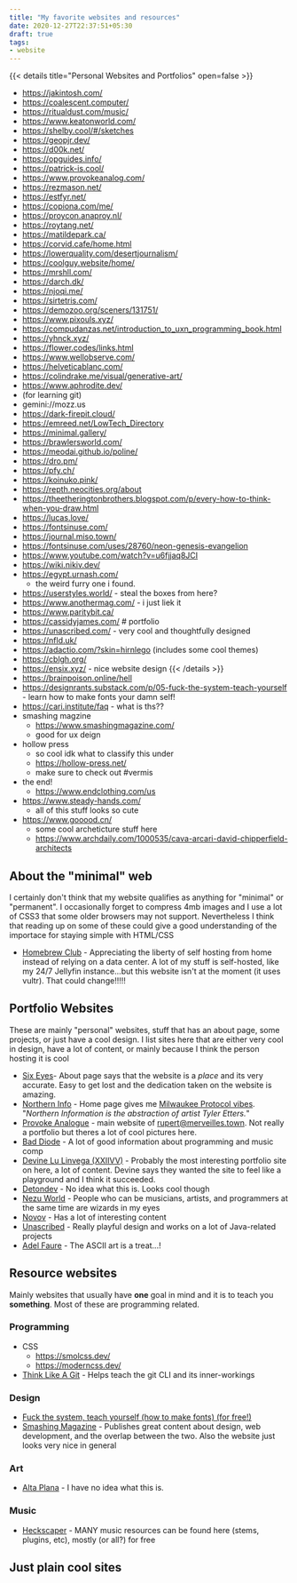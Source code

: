 ```yaml
---  
title: "My favorite websites and resources" 
date: 2020-12-27T22:37:51+05:30  
draft: true 
tags:
- website
---  
```

{{< details title="Personal Websites and Portfolios" open=false >}}
* https://jakintosh.com/
* https://coalescent.computer/
* https://ritualdust.com/music/
* https://www.keatonworld.com/
* https://shelby.cool/#/sketches
* https://geopjr.dev/
* https://d00k.net/
* https://opguides.info/
* https://patrick-is.cool/
* https://www.provokeanalog.com/
* https://rezmason.net/
* https://estfyr.net/
* https://copiona.com/me/
* https://proycon.anaproy.nl/
* https://roytang.net/
* https://matildepark.ca/
* https://corvid.cafe/home.html
* https://lowerquality.com/desertjournalism/
* https://coolguy.website/home/
* https://mrshll.com/
* https://darch.dk/
* https://njoqi.me/
* https://sirtetris.com/
* https://demozoo.org/sceners/131751/
* https://www.pixouls.xyz/
* https://compudanzas.net/introduction_to_uxn_programming_book.html
* https://yhnck.xyz/
* https://flower.codes/links.html
* https://www.wellobserve.com/
* https://helveticablanc.com/
* https://colindrake.me/visual/generative-art/
* https://www.aphrodite.dev/
* (for learning git)
* gemini://mozz.us
* https://dark-firepit.cloud/
* https://emreed.net/LowTech_Directory
* https://minimal.gallery/
* https://brawlersworld.com/
* https://meodai.github.io/poline/
* https://dro.pm/
* https://pfy.ch/
* https://koinuko.pink/
* https://repth.neocities.org/about
* https://theetheringtonbrothers.blogspot.com/p/every-how-to-think-when-you-draw.html
* https://lucas.love/
* https://fontsinuse.com/
* https://journal.miso.town/
* https://fontsinuse.com/uses/28760/neon-genesis-evangelion
* https://www.youtube.com/watch?v=u6fjjaq8JCI
* https://wiki.nikiv.dev/
* https://egypt.urnash.com/
	* the weird furry one i found.
* https://userstyles.world/ - steal the boxes from here? 
* https://www.anothermag.com/ - i just liek it
* https://www.paritybit.ca/
* https://cassidyjames.com/ # portfolio
* https://unascribed.com/ - very cool and thoughtfully designed
* https://nfld.uk/
* https://adactio.com/?skin=hirnlego (includes some cool themes)
* https://cblgh.org/
* https://ensix.xyz/ - nice website design
{{< /details >}}
* https://brainpoison.online/hell
* https://designrants.substack.com/p/05-fuck-the-system-teach-yourself - learn how to make fonts your damn self!
* https://cari.institute/faq - what is ths??
* smashing magzine
	* https://www.smashingmagazine.com/
	* good for ux deign
* hollow press
	* so cool idk what to classify this under
	* https://hollow-press.net/
	* make sure to check out #vermis
* the end!
	* https://www.endclothing.com/us
* https://www.steady-hands.com/
	* all of this stuff looks so cute
* https://www.gooood.cn/
	* some cool archeticture stuff here
	* https://www.archdaily.com/1000535/cava-arcari-david-chipperfield-architects
## About the "minimal" web
I certainly don't think that my website qualifies as anything for "minimal" or "permanent". I occasionally forget to compress 4mb images and I use a lot of CSS3 that some older browsers may not support. Nevertheless I think that reading up on some of these could give a good understanding of the importace for staying simple with HTML/CSS
* [Homebrew Club](https://homebrewserver.club) - Appreciating the liberty of self hosting from home instead of relying on a data center. A lot of my stuff is self-hosted, like my 24/7 Jellyfin instance...but this website isn't at the moment (it uses vultr). That could change!!!!!
## Portfolio Websites
These are mainly "personal" websites, stuff that has an about page, some projects, or just have a cool design. I list sites here that are either very cool in design, have a lot of content, or mainly because I think the person hosting it is cool
* [Six Eyes](https://sixey.es/)- About page says that the website is a *place* and its very accurate. Easy to get lost and the dedication taken on the website is amazing.
* [Northern Info](https://nor.the-rn.info/) - Home page gives me [Milwaukee Protocol vibes](https://vcjd.bandcamp.com/album/milwaukee-protocol). "*Northern Information is the abstraction of artist Tyler Etters.*"
* [Provoke Analogue](https://www.provokeanalog.com/) - main website of [rupert@merveilles.town](https://merveilles.town/@rupert). Not really a portfolio but theres a lot of cool pictures here.
* [Bad Diode](https://badd10de.dev/) - A lot of good information about programming and music comp
* [Devine Lu Linvega (XXIIVV)](https://wiki.xxiivv.com/site/home.html) - Probably the most interesting portfolio site on here, a lot of content. Devine says they wanted the site to feel like a playground and I think it succeeded.
* [Detondev](https://detondev.com/) - No idea what this is. Looks cool though
* [Nezu World](https://nezu.world/) - People who can be musicians, artists, and programmers at the same time are wizards in my eyes
* [Novov](https://novov.me/) - Has a lot of interesting content
* [Unascribed](https://unascribed.com/) - Really playful design and works on a lot of Java-related projects
* [Adel Faure](https://adelfaure.net/) - The ASCII art is a treat...!
## Resource websites
Mainly websites that usually have **one** goal in mind and it is to teach you **something**. Most of these are programming related.
### Programming
* CSS
	* https://smolcss.dev/
	* https://moderncss.dev/
* [Think Like A Git](https://think-like-a-git.net/) - Helps teach the git CLI and its inner-workings
### Design
* [Fuck the system, teach yourself (how to make fonts) (for free!)](https://designrants.substack.com/p/05-fuck-the-system-teach-yourself)
* [Smashing Magazine](https://www.smashingmagazine.com/) - Publishes great content about design, web development, and the overlap between the two. Also the website just looks very nice in general
### Art
* [Alta Plana](https://www.altaplana.be/en/start) - I have no idea what this is.
### Music
* [Heckscaper](https://heckscaper.com/main.html) - MANY music resources can be found here (stems, plugins, etc), mostly (or all?) for free
## Just plain cool sites

